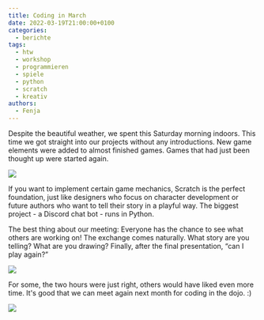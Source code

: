 ```yaml
---
title: Coding in March
date: 2022-03-19T21:00:00+0100
categories:
  - berichte
tags:
  - htw
  - workshop
  - programmieren
  - spiele
  - python
  - scratch
  - kreativ
authors:
  - Fenja
---
```

Despite the beautiful weather, we spent this Saturday morning indoors. This time we got straight into our projects without any introductions. New game elements were added to almost finished games. Games that had just been thought up were started again.

![](/images/cms/coding_im_dojo_workinprogress.png)

If you want to implement certain game mechanics, Scratch is the perfect foundation, just like designers who focus on character development or future authors who want to tell their story in a playful way. The biggest project - a Discord chat bot - runs in Python.

The best thing about our meeting: Everyone has the chance to see what others are working on! The exchange comes naturally. What story are you telling? What are you drawing? Finally, after the final presentation, “can I play again?”

![](/images/cms/coding_im_dojo_praesi.jpeg)

For some, the two hours were just right, others would have liked even more time. It's good that we can meet again next month for coding in the dojo. :)

![](/images/cms/coding_im_dojo_schluss.jpeg)